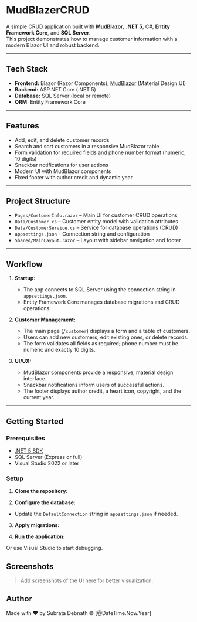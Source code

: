 # MudBlazerCRUD

A simple CRUD application built with **MudBlazor**, **.NET 5**, C#, **Entity Framework Core**, and **SQL Server**.  
This project demonstrates how to manage customer information with a modern Blazor UI and robust backend.

---

## Tech Stack

- **Frontend:** Blazor (Razor Components), [MudBlazor](https://mudblazor.com/) (Material Design UI)
- **Backend:** ASP.NET Core (.NET 5)
- **Database:** SQL Server (local or remote)
- **ORM:** Entity Framework Core

---

## Features

- Add, edit, and delete customer records
- Search and sort customers in a responsive MudBlazor table
- Form validation for required fields and phone number format (numeric, 10 digits)
- Snackbar notifications for user actions
- Modern UI with MudBlazor components
- Fixed footer with author credit and dynamic year

---

## Project Structure

- `Pages/CustomerInfo.razor` – Main UI for customer CRUD operations
- `Data/Customer.cs` – Customer entity model with validation attributes
- `Data/CustomerService.cs` – Service for database operations (CRUD)
- `appsettings.json` – Connection string and configuration
- `Shared/MainLayout.razor` – Layout with sidebar navigation and footer

---

## Workflow

1. **Startup:**  
   - The app connects to SQL Server using the connection string in `appsettings.json`.
   - Entity Framework Core manages database migrations and CRUD operations.

2. **Customer Management:**  
   - The main page (`/customer`) displays a form and a table of customers.
   - Users can add new customers, edit existing ones, or delete records.
   - The form validates all fields as required; phone number must be numeric and exactly 10 digits.

3. **UI/UX:**  
   - MudBlazor components provide a responsive, material design interface.
   - Snackbar notifications inform users of successful actions.
   - The footer displays author credit, a heart icon, copyright, and the current year.

---

## Getting Started

### Prerequisites

- [.NET 5 SDK](https://dotnet.microsoft.com/download/dotnet/5.0)
- SQL Server (Express or full)
- Visual Studio 2022 or later

### Setup

1. **Clone the repository:**

2. **Configure the database:**
- Update the `DefaultConnection` string in `appsettings.json` if needed.

3. **Apply migrations:**

4. **Run the application:**

Or use Visual Studio to start debugging.

## Screenshots

> Add screenshots of the UI here for better visualization.


## Author

Made with &#10084;&#65039; by Subrata Debnath &copy; [@DateTime.Now.Year]



